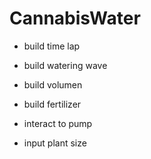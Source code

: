 # CannabisWater

- build time lap
- build watering wave
- build volumen
- build fertilizer
- interact to pump

- input plant size